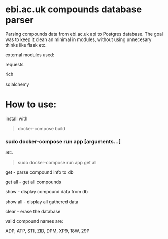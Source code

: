 # ebi.ac.uk compounds database parser

Parsing compounds data from ebi.ac.uk api to Postgres database.
The goal was to keep it clean an minimal in modules, without using
unnecesary thinks like flask etc.

external modules used:

requests

rich

sqlalchemy

# How to use:

install with

> docker-compose build

### sudo docker-compose run app [arguments...]

_etc._

> sudo docker-compose run app get all

get - parse compound info to db

get all - get all compounds

show - display compound data from db

show all - display all gathered data

clear - erase the database

valid compound names are:

ADP, ATP, STI, ZID, DPM, XP9, 18W, 29P
